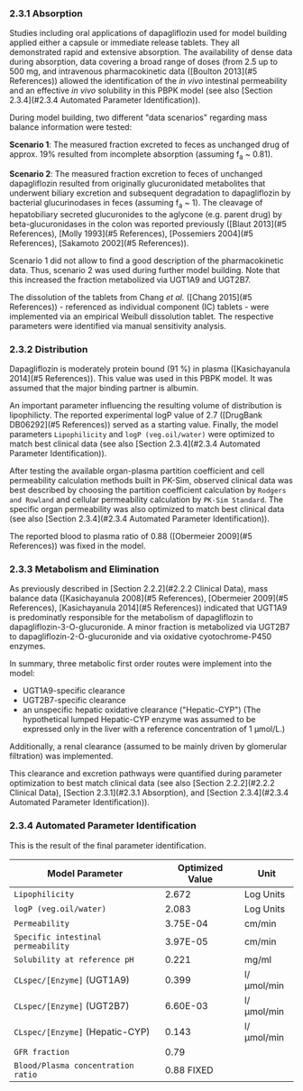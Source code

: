 ### 2.3.1 Absorption

Studies including oral applications of dapagliflozin used for model building applied either a capsule or immediate release tablets. They all demonstrated rapid and extensive absorption. The availability of dense data during absorption, data covering a broad range of doses (from 2.5 up to 500 mg, and intravenous pharmacokinetic data ([Boulton 2013](#5 References)) allowed the identification of the *in vivo* intestinal permeability and an effective *in vivo* solubility in this PBPK model (see also [Section 2.3.4](#2.3.4 Automated Parameter Identification)).

During model building, two different "data scenarios" regarding mass balance information were tested:

**Scenario 1**: The measured fraction excreted to feces as unchanged drug of approx. 19% resulted from incomplete absorption (assuming f<sub>a</sub>  ~ 0.81).

**Scenario 2**:  The measured fraction excretion to feces of unchanged dapagliflozin resulted from originally glucuronidated metabolites that underwent biliary excretion and subsequent degradation to dapagliflozin by bacterial glucurinodases in feces (assuming f<sub>a</sub> ~ 1). The cleavage of hepatobiliary secreted glucuronides to the aglycone (e.g. parent drug) by beta-glucuronidases in the colon was reported previously ([Blaut 2013](#5 References), [Molly 1993](#5 References), [Possemiers 2004](#5 References), [Sakamoto 2002](#5 References)). 

Scenario 1 did not allow to find a good description of the pharmacokinetic data. Thus, scenario 2 was used during further model building. Note that this increased the fraction metabolized via UGT1A9 and UGT2B7.

The dissolution of the tablets from Chang *et al.* ([Chang 2015](#5 References)) - referenced as individual component (IC) tablets - were implemented via an empirical Weibull dissolution tablet. The respective parameters were identified via manual sensitivity analysis.

### 2.3.2 Distribution

Dapagliflozin is moderately protein bound (91 %) in plasma ([Kasichayanula 2014](#5 References)). This value was used in this PBPK model. It was assumed that the major binding partner is albumin.

An important parameter influencing the resulting volume of distribution is lipophilicty. The reported experimental logP value of 2.7 ([DrugBank DB06292](#5 References)) served as a starting value. Finally, the model parameters `Lipophilicity` and `logP (veg.oil/water)` were optimized to match best clinical data (see also [Section 2.3.4](#2.3.4 Automated Parameter Identification)).

After testing the available organ-plasma partition coefficient and cell permeability calculation methods built in PK-Sim, observed clinical data was best described by choosing the partition coefficient calculation by `Rodgers and Rowland` and cellular permeability calculation by `PK-Sim Standard`. The specific organ permeability was also optimized to match best clinical data (see also [Section 2.3.4](#2.3.4 Automated Parameter Identification)).

The reported blood to plasma ratio of 0.88 ([Obermeier 2009](#5 References)) was fixed in the model.

### 2.3.3 Metabolism and Elimination

As previously described in [Section 2.2.2](#2.2.2 Clinical Data),  mass balance data ([Kasichayanula 2008](#5 References), [Obermeier 2009](#5 References), [Kasichayanula 2014](#5 References)) indicated that UGT1A9 is predominatly responsible for the metabolism of dapagliflozin to dapagliflozin-3-O-glucuronide. A minor fraction is metabolized via UGT2B7 to dapagliflozin-2-O-glucuronide and via oxidative cyotochrome-P450 enzymes.

In summary, three metabolic first order routes were implement into the model:

* UGT1A9-specific clearance
* UGT2B7-specific clearance
* an unspecific hepatic oxidative clearance ("Hepatic-CYP")
  (The hypothetical lumped Hepatic-CYP enzyme was assumed to be expressed only in the liver with a reference concentration of 1 µmol/L.)

Additionally, a renal clearance (assumed to be mainly driven by glomerular filtration) was implemented.

This clearance and excretion pathways were quantified during parameter optimization to best match clinical data (see also [Section 2.2.2](#2.2.2 Clinical Data), [Section 2.3.1](#2.3.1 Absorption), and [Section 2.3.4](#2.3.4 Automated Parameter Identification)).

### 2.3.4 Automated Parameter Identification

This is the result of the final parameter identification.

| Model Parameter                    | Optimized Value | Unit       |
| ---------------------------------- | --------------- | ---------- |
| `Lipophilicity`                    | 2.672           | Log Units  |
| `logP (veg.oil/water)`             | 2.083           | Log Units  |
| `Permeability`                     | 3.75E-04        | cm/min     |
| `Specific intestinal permeability` | 3.97E-05        | cm/min     |
| `Solubility at reference pH`       | 0.221           | mg/ml      |
| `CLspec/[Enzyme]` (UGT1A9)         | 0.399           | l/µmol/min |
| `CLspec/[Enzyme]` (UGT2B7)         | 6.60E-03        | l/µmol/min |
| `CLspec/[Enzyme]` (Hepatic-CYP)    | 0.143           | l/µmol/min |
| `GFR fraction`                     | 0.79            |            |
| `Blood/Plasma concentration ratio` | 0.88 FIXED      |            |

